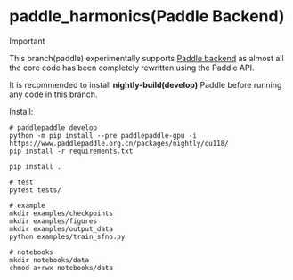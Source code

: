 # paddle_harmonics(Paddle Backend)

> [!IMPORTANT]
> This branch(paddle) experimentally supports [Paddle backend](https://www.paddlepaddle.org.cn/en/install/quick?docurl=/documentation/docs/en/develop/install/pip/linux-pip_en.html)
> as almost all the core code has been completely rewritten using the Paddle API.
>
> It is recommended to install **nightly-build(develop)** Paddle before running any code in this branch.

Install:

``` shell
# paddlepaddle develop
python -m pip install --pre paddlepaddle-gpu -i https://www.paddlepaddle.org.cn/packages/nightly/cu118/
pip install -r requirements.txt

pip install .

# test
pytest tests/

# example
mkdir examples/checkpoints
mkdir examples/figures
mkdir examples/output_data
python examples/train_sfno.py

# notebooks
mkdir notebooks/data
chmod a+rwx notebooks/data
```
